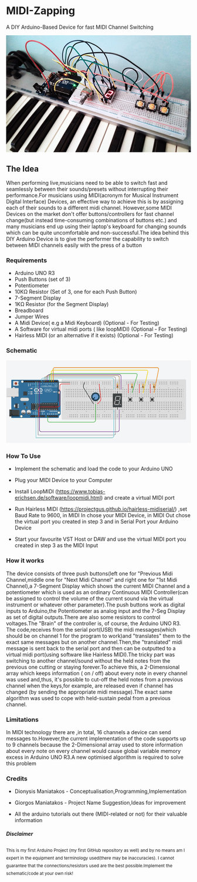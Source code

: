 # MIDI-Zapping
A DIY Arduino-Based Device for fast MIDI Channel Switching 

![schematic](https://github.com/d-maniatakos/MIDI-Zapping/blob/master/Photo.png?raw=true)

## The Idea
When performing live,musicians need to be able to switch fast and seamlessly between their sounds/presets without interrupting their performance.For musicians using
MIDI(acronym for Musical Instrument Digital Interface) Devices, an effective way to achieve this is by assigning each of their sounds to a different midi channel.
However,some MIDI Devices on the market don't offer buttons/controllers for fast channel change(but instead time-consuming combinations of buttons etc.)
and many musicians end up using their laptop's keyboard for changing sounds which can be quite uncomfortable and non-successful.The idea behind this DIY Arduino Device
is to give the performer the capability to switch between MIDI channels easily with the press of a button 

### Requirements

- Arduino UNO R3
- Push Buttons  (set of 3)
- Potentiometer
- 10KΩ Resistor (Set of 3, one for each Push Button)
- 7-Segment Display
- 1KΩ Resistor  (for the Segment Display)
- Breadboard
- Jumper Wires
- A Midi Device( e.g a Midi Keyboard) (Optional - For Testing)
- A Software for virtual midi ports ( like loopMIDI) (Optional - For Testing)
- Hairless MIDI (or an alternative if it exists) (Optional - For Testing)

### Schematic
![schematic](https://github.com/d-maniatakos/MIDI-Zapping/blob/master/Schematic%20.png?raw=true)

### How To Use

- Implement the schematic and load the code to your Arduino UNO

- Plug your MIDI Device to your Computer

- Install LoopMIDI (https://www.tobias-erichsen.de/software/loopmidi.html) and create a virtual MIDI port

- Run Hairless MIDI (https://projectgus.github.io/hairless-midiserial/) ,set Baud Rate to 9600, in MIDI In chose your MIDI Device, in MIDI Out chose the virtual port you created in step 3 and in Serial Port your Arduino
Device

- Start your favourite VST Host or DAW and use the virtual MIDI port you created in step 3 as the MIDI Input

### How it works

The device consists of three push buttons(left one for "Previous Midi Channel,middle one for "Next Midi Channel" and right one for "1st Midi Channel),a 7-Segment Display
which shows the current MIDI Channel and a potentiometer which is used as an ordinary Continuous MIDI Controller(can be assigned to control the volume of the current
sound via the virtual instrument or whatever other parameter).The push buttons work as digital inputs to Arduino,the Potentiometer as analog input and the 
7-Seg Display as set of digital outputs.There are also some resistors to control voltages.The "Brain" of the controller is, of course, the Arduino UNO R3.
The code,receives from the serial port(USB) the midi messages(which should be on channel 1 for the program to work)and "translates" them to the exact same messages 
but on another channel.Then,the "translated" midi message is sent back to the serial port and then can be outputted to a virtual midi port(using software like 
Hairless MIDI).The tricky part was switching to another channel/sound without the held notes from the previous one cutting or staying forever.To achieve this,
a 2-Dimensional array which keeps information ( on / off) about every note in every channel was used and,thus, it's possible to cut-off the held notes from a previous 
channel when the keys,for example, are released even if channel has changed (by sending the appropriate midi message).The exact same algorithm was used to cope
with held-sustain pedal from a previous channel.

### Limitations

In MIDI technology there are ,in total, 16 channels a device can send messages to.However,the current implementation of the code supports up to 9 channels because the 
2-Dimensional array used to store information about every note on every channel would cause global variable memory excess in Arduino UNO R3.A new optimised algorithm
is required to solve this problem

### Credits

- Dionysis Maniatakos - Conceptualisation,Programming,Implementation

- Giorgos Maniatakos   -  Project Name Suggestion,Ideas for improvement

- All the arduino tutorials out there (MIDI-related or not) for their valuable information 

##### Disclaimer

<sub>This is my first Arduino Project (my first GitHub repository as well) and by no means am I expert in the equipment and terminology used(there may be inaccuracies).
I cannot guarantee that the connections/resistors used are the best possible.Implement the schematic/code at your own risk!</sub>
